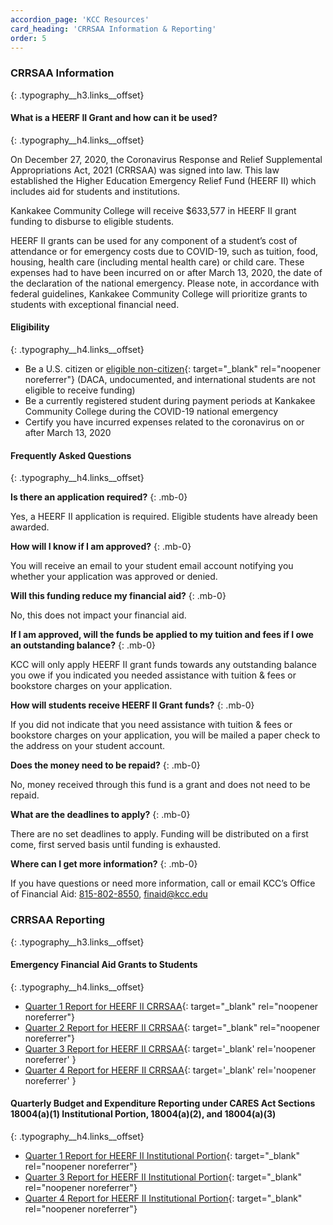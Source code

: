 ```yaml
---
accordion_page: 'KCC Resources'
card_heading: 'CRRSAA Information & Reporting'
order: 5
---
```


### CRRSAA Information
{: .typography__h3.links__offset}

#### What is a HEERF II Grant and how can it be used?
{: .typography__h4.links__offset}

On December 27, 2020, the Coronavirus Response and Relief Supplemental Appropriations Act, 2021 (CRRSAA) was signed into law. This law established the Higher Education Emergency Relief Fund (HEERF II) which includes aid for students and institutions.

Kankakee Community College will receive $633,577 in HEERF II grant funding to disburse to eligible students.

HEERF II grants can be used for any component of a student’s cost of attendance or for emergency costs due to COVID-19, such as tuition, food, housing, health care (including mental health care) or child care. These expenses had to have been incurred on or after March 13, 2020, the date of the declaration of the national emergency. Please note, in accordance with federal guidelines, Kankakee Community College will prioritize grants to students with exceptional financial need.

#### Eligibility
{: .typography__h4.links__offset}

* Be a U.S. citizen or [eligible non-citizen](https://studentaid.gov/help/eligible-noncitizen){: target="_blank" rel="noopener noreferrer"} (DACA, undocumented, and international students are not eligible to receive funding)
* Be a currently registered student during payment periods at Kankakee Community College during the COVID-19 national emergency
* Certify you have incurred expenses related to the coronavirus on or after March 13, 2020

#### Frequently Asked Questions
{: .typography__h4.links__offset}

**Is there an application required?**
{: .mb-0}

Yes, a HEERF II application is required. Eligible students have already been awarded.&nbsp;

**How will I know if I am approved?**
{: .mb-0}

You will receive an email to your student email account notifying you whether your application was approved or denied.

**Will this funding reduce my financial aid?**
{: .mb-0}

No, this does not impact your financial aid.

**If I am approved, will the funds be applied to my tuition and fees if I owe an outstanding balance?**
{: .mb-0}

KCC will only apply HEERF II grant funds towards any outstanding balance you owe if you indicated you needed assistance with tuition & fees or bookstore charges on your application.

**How will students receive HEERF II Grant funds?**
{: .mb-0}

If you did not indicate that you need assistance with tuition & fees or bookstore charges on your application, you will be mailed a paper check to the address on your student account.

**Does the money need to be repaid?**
{: .mb-0}

No, money received through this fund is a grant and does not need to be repaid.

**What are the deadlines to apply?**
{: .mb-0}

There are no set deadlines to apply. Funding will be distributed on a first come, first served basis until funding is exhausted.

**Where can I get more information?**
{: .mb-0}

If you have questions or need more information, call or email KCC’s Office of Financial Aid: [815-802-8550](tel:+18158028550), [finaid@kcc.edu](mailto:finaid@kcc.edu)

### CRRSAA Reporting
{: .typography__h3.links__offset}

#### Emergency Financial Aid Grants to Students
{: .typography__h4.links__offset}

* [Quarter 1 Report for HEERF II CRRSAA](../uploads/pdf/Quarter%201%20Report%20for%20HEERF%20II%20CRRSAA.pdf){: target="_blank" rel="noopener noreferrer"}
* [Quarter 2 Report for HEERF II CRRSAA](../uploads/pdf/Quarter%202%20Report%20for%20HEERF%20II%20CRRSAA.pdf){: target="_blank" rel="noopener noreferrer"}
* [Quarter 3 Report for HEERF II CRRSAA](../uploads/pdf/Quarter%203%20Report%20for%20HEERF%20II%20CRRSAA.pdf){: target='_blank' rel='noopener noreferrer' }
* [Quarter 4 Report for HEERF II CRRSAA](../uploads/pdf/Quarter%204%20Report%20for%20HEERF%20II%20CRRSAA.pdf){: target='_blank' rel='noopener noreferrer' }

#### Quarterly Budget and Expenditure Reporting under CARES Act Sections 18004(a)(1) Institutional Portion, 18004(a)(2), and 18004(a)(3)
{: .typography__h4.links__offset}

* [Quarter 1 Report for HEERF II Institutional Portion](../uploads/pdf/Quarter-1-Report-for-HEERF-II-Institutional-Portion.pdf){: target="_blank" rel="noopener noreferrer"}
* [Quarter 3 Report for HEERF II Institutional Portion](../uploads/pdf/HEERFII_Q3-2021_10-10-21.pdf){: target="_blank" rel="noopener noreferrer"}
* [Quarter 4 Report for HEERF II Institutional Portion](../uploads/pdf/HEERFII_Q4-2021_01-05-22.pdf){: target="_blank" rel="noopener noreferrer"}

